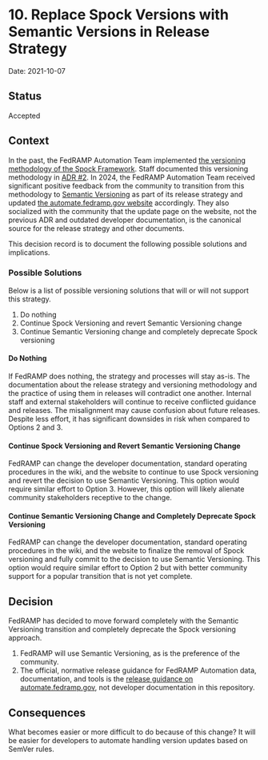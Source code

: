 # 10. Replace Spock Versions with Semantic Versions in Release Strategy

Date: 2021-10-07

## Status

Accepted

## Context

In the past, the FedRAMP Automation Team implemented [the versioning methodology of the Spock Framework](https://spockframework.org/spock/docs/2.0/known_issues.html#_groovy_version_compatibility). Staff documented this versioning methodology in [ADR #2](https://github.com/GSA/fedramp-automation/blob/247f99a0e3a2cfa6b9e78dd7c18836cf008115b2/documents/adr/0002-git-release-version-strategy.md). In 2024, the FedRAMP Automation Team received significant positive feedback from the community to transition from this methodology to [Semantic Versioning](https://semver.org/) as part of its release strategy and updated [the automate.fedramp.gov website](https://automate.fedramp.gov/about/release/) accordingly. They also socialized with the community that the update page on the website, not the previous ADR and outdated developer documentation, is the canonical source for the release strategy and other documents.

This decision record is to document the following possible solutions and implications.

### Possible Solutions

Below is a list of possible versioning solutions that will or will not support this strategy.

1. Do nothing
1. Continue Spock Versioning and revert Semantic Versioning change
1. Continue Semantic Versioning change and completely deprecate Spock versioning

#### Do Nothing

If FedRAMP does nothing, the strategy and processes will stay as-is. The documentation about the release strategy and versioning methodology and the practice of using them in releases will contradict one another. Internal staff and external stakeholders will continue to receive conflicted guidance and releases. The misalignment may cause confusion about future releases. Despite less effort, it has significant downsides in risk when compared to Options 2 and 3.

#### Continue Spock Versioning and Revert Semantic Versioning Change

FedRAMP can change the developer documentation, standard operating procedures in the wiki, and the website to continue to use Spock versioning and revert the decision to use Semantic Versioning. This option would require similar effort to Option 3. However, this option will likely alienate community stakeholders receptive to the change.

#### Continue Semantic Versioning Change and Completely Deprecate Spock Versioning

FedRAMP can change the developer documentation, standard operating procedures in the wiki, and the website to finalize the removal of Spock versioning and fully commit to the decision to use Semantic Versioning. This option would require similar effort to Option 2 but with better community support for a popular transition that is not yet complete.

## Decision

FedRAMP has decided to move forward completely with the Semantic Versioning transition and completely deprecate the Spock versioning approach.

1. FedRAMP will use Semantic Versioning, as is the preference of the community.
2. The official, normative release guidance for FedRAMP Automation data, documentation, and tools is the [release guidance on automate.fedramp.gov](https://automate.fedramp.gov/about/release/), not developer documentation in this repository.

## Consequences

What becomes easier or more difficult to do because of this change?
It will be easier for developers to automate handling version updates based on SemVer rules.
